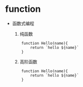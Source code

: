 # function

- 函数式编程
    1. 纯函数

    ```JS
        function Hello(name){
            return `hello ${name}`
        }
    ```

    2. 高阶函数

    ```JS
        function Hello(name){
            return `hello ${name}`
        }
    ```
